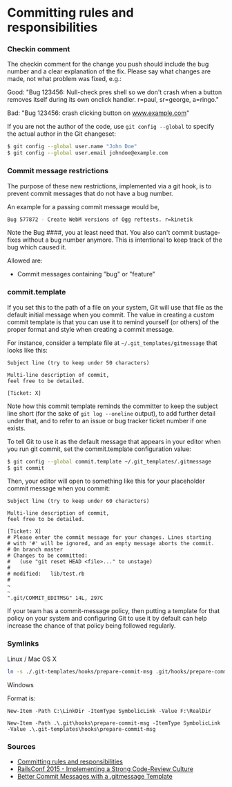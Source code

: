 # Committing rules and responsibilities

### Checkin comment
The checkin comment for the change you push should include the bug number and a clear explanation of the fix. Please say what changes are made, not what problem was fixed, e.g.:

Good: "Bug 123456: Null-check pres shell so we don't crash when a button removes itself during its own onclick handler. r=paul, sr=george, a=ringo."

Bad: "Bug 123456: crash clicking button on www.example.com"

If you are not the author of the code, use `git config --global` to specify the actual author in the Git changeset:

```bash
$ git config --global user.name "John Doe"
$ git config --global user.email johndoe@example.com
```

### Commit message restrictions

The purpose of these new restrictions, implemented via a git hook, is to prevent commit messages that do not have a bug number.

An example for a passing commit message would be,

```bash
Bug 577872 - Create WebM versions of Ogg reftests. r=kinetik
```

Note the Bug ####, you at least need that. You also can't commit bustage-fixes without a bug number anymore. This is intentional to keep track of the bug which caused it.

Allowed are:

- Commit messages containing "bug" or "feature"

### commit.template

If you set this to the path of a file on your system, Git will use that file as the default initial message when you commit. The value in creating a custom commit template is that you can use it to remind yourself (or others) of the proper format and style when creating a commit message.

For instance, consider a template file at `~/.git_templates/gitmessage` that looks like this:

```
Subject line (try to keep under 50 characters)

Multi-line description of commit,
feel free to be detailed.

[Ticket: X]
```

Note how this commit template reminds the committer to keep the subject line short (for the sake of `git log --oneline` output), to add further detail under that, and to refer to an issue or bug tracker ticket number if one exists.

To tell Git to use it as the default message that appears in your editor when you run git commit, set the commit.template configuration value:

```bash
$ git config --global commit.template ~/.git_templates/.gitmessage
$ git commit
```

Then, your editor will open to something like this for your placeholder commit message when you commit:

```
Subject line (try to keep under 60 characters)

Multi-line description of commit,
feel free to be detailed.

[Ticket: X]
# Please enter the commit message for your changes. Lines starting
# with '#' will be ignored, and an empty message aborts the commit.
# On branch master
# Changes to be committed:
#   (use "git reset HEAD <file>..." to unstage)
#
# modified:   lib/test.rb
#
~
~
".git/COMMIT_EDITMSG" 14L, 297C
```

If your team has a commit-message policy, then putting a template for that policy on your system and configuring Git to use it by default can help increase the chance of that policy being followed regularly.

### Symlinks

Linux / Mac OS X

```bash
ln -s ./.git-templates/hooks/prepare-commit-msg .git/hooks/prepare-commit-msg
```

Windows

Format is: 

```
New-Item -Path C:\LinkDir -ItemType SymbolicLink -Value F:\RealDir
```

```
New-Item -Path .\.git\hooks\prepare-commit-msg -ItemType SymbolicLink -Value .\.git-templates\hooks\prepare-commit-msg
```

### Sources

- [Committing rules and responsibilities](https://developer.mozilla.org/en-US/docs/Mozilla/Developer_guide/Committing_Rules_and_Responsibilities)
- [RailsConf 2015 - Implementing a Strong Code-Review Culture](https://www.youtube.com/watch?v=PJjmw9TRB7s)
- [Better Commit Messages with a .gitmessage Template](https://robots.thoughtbot.com/better-commit-messages-with-a-gitmessage-template)
